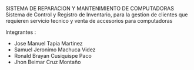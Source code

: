 SISTEMA DE REPARACION Y MANTENIMIENTO DE COMPUTADORAS
Sistema de Control y Registro de Inventario, para la gestion de clientes que requieren servicio tecnico y venta de accesorios para computadoras

Integrantes :
- Jose Manuel Tapia Martinez
- Samuel Jeronimo Machuca Videz
- Ronald Brayan Cusiquispe Paco
- Jhon Beimar Cruz Montaño

